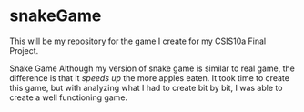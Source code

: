 # snakeGame
This will be my repository for the game I create for my CSIS10a Final Project.

Snake Game 
Although my version of snake game is similar to real game, the difference is that it _speeds up_ the more apples eaten.
It took time to create this game, but with analyzing what I had to create bit by bit, I was able to create a well functioning game.
